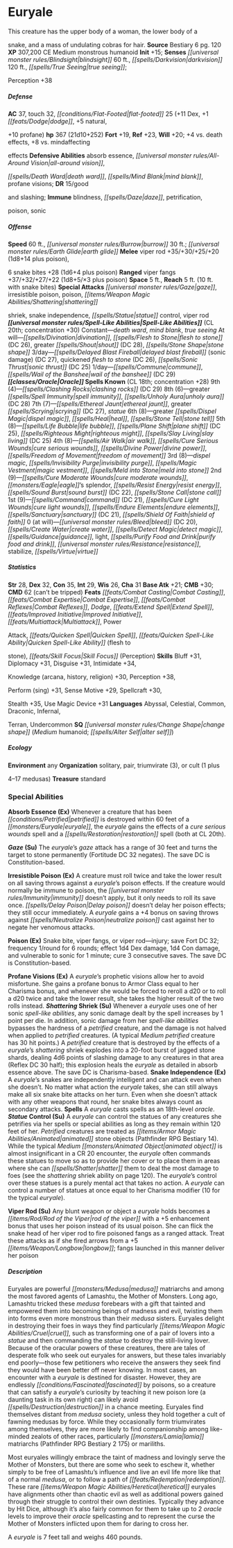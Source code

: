 ﻿---
cssclass: [monsters]
title1: Euryale
desc_short: This creature has the upper body of a woman, the lower body of asnake,
  and a mass of undulating cobras for hair.
title2: Euryale
CR: 20
sources:
- name: Bestiary 6
  page: 120
  link: http://paizo.com/products/btpy9oge?Pathfinder-Roleplaying-Game-Bestiary-6-Hardcover
XP: 307200
alignment: CE
size: Medium
type: monstrous humanoid
initiative:
  bonus: 15
senses:
  blindsight: 60
  darkvision: 120
  true seeing: true
AC:
  AC: 37
  touch: 32
  flat_footed: 25
  components:
    dex: 11
    dodge: 1
    natural,+10 profane: 5
HP:
  HP: 367
  long: 21d10+252
saves:
  fort: 19
  ref: 23
  will: 20
  other: +4 vs. death effects, +8 vs. mindaffectingeffects
defensive_abilities:
- absorb essence
- all-around vision,death ward
- mind blank
- profane visions
DR:
- amount: 15
  weakness: goodand slashing
immunities:
- blindness
- daze
- petrification,poison
- sonic
speeds:
  base: 60
  other_semicolon: earth glide
  burrow: 30
attacks:
  melee:
  - - text: viper rod +35/+30/+25/+20 (1d8+14 plus poison)
      entries:
      - - damage: 1d8+14
        - effect: poison
      attack: viper rod
      bonus:
      - 35
      - 30
      - 25
      - 20
    - text: 6 snake bites +28 (1d6+4 plus poison)
      entries:
      - - damage: 1d6+4
        - effect: poison
      count: 6
      attack: snake bites
      bonus:
      - 28
  ranged:
  - - text: viper fangs +37/+32/+27/+22 (1d8+5/×3 plus poison)
      entries:
      - - damage: 1d8+5
          crit_multiplier: 3
        - effect: poison
      attack: viper fangs
      bonus:
      - 37
      - 32
      - 27
      - 22
  special:
  - gaze
  - irresistible poison
  - poison
  - shatteringshriek
  - snake independence
  - statue control
  - viper rod
space: 5
reach: 5
reach_other: 10 ft. with snake bites
spell_like_abilities:
  entries:
  - name: death ward
    source: default
    freq: Constant
  - name: mind blank
    source: default
    freq: Constant
  - name: true seeing At will-divination
    source: default
    freq: Constant
  - name: flesh to stone
    source: default
    freq: Constant
    DC: 26
  - name: greater shout
    source: default
    freq: Constant
    DC: 28
  - name: stone shape
    source: default
    freq: Constant
  - name: delayed blast fireball
    source: default
    freq: 3/day
    other: sonic damage
    DC: 27
  - name: quickened flesh to stone
    source: default
    freq: 3/day
    DC: 26
  - name: sonic thrust
    source: default
    freq: 3/day
    DC: 25
  - name: commune
    source: default
    freq: 1/day
  - name: wail of the banshee
    source: default
    freq: 1/day
    DC: 29
  sources:
  - name: default
    CL: 20
    concentration: 30
spells:
  entries:
  - name: clashing rocks
    source: Oracle
    level: 9
    DC: 29
  - name: greater spell immunity
    source: Oracle
    level: 8
  - name: unholy aura
    source: Oracle
    level: 8
    DC: 28
  - name: ethereal jaunt
    source: Oracle
    level: 7
  - name: greater scrying
    source: Oracle
    level: 7
    DC: 27
  - name: statue
    source: Oracle
    level: 7
  - name: greater dispel magic
    source: Oracle
    level: 6
  - name: heal
    source: Oracle
    level: 6
  - name: stone tell
    source: Oracle
    level: 6
  - name: life bubble
    source: Oracle
    level: 5
  - name: plane shift
    source: Oracle
    level: 5
    DC: 25
  - name: righteous might
    source: Oracle
    level: 5
  - name: slay living
    source: Oracle
    level: 5
    DC: 25
  - name: air walk
    source: Oracle
    level: 4
  - name: cure serious wounds
    source: Oracle
    level: 4
  - name: divine power
    source: Oracle
    level: 4
  - name: freedom of movement
    source: Oracle
    level: 4
  - name: dispel magic
    source: Oracle
    level: 3
  - name: invisibility purge
    source: Oracle
    level: 3
  - name: magic vestment
    source: Oracle
    level: 3
  - name: meld into stone
    source: Oracle
    level: 3
  - name: cure moderate wounds
    source: Oracle
    level: 2
  - name: eagle's splendor
    source: Oracle
    level: 2
  - name: resist energy
    source: Oracle
    level: 2
  - name: sound burst
    source: Oracle
    level: 2
    DC: 22
  - name: stone call
    source: Oracle
    level: 2
  - name: command
    source: Oracle
    level: 1
    DC: 21
  - name: cure light wounds
    source: Oracle
    level: 1
  - name: endure elements
    source: Oracle
    level: 1
  - name: sanctuary
    source: Oracle
    level: 1
    DC: 21
  - name: shield of faith
    source: Oracle
    level: 1
  - name: bleed
    source: Oracle
    level: 0
    DC: 20
  - name: create water
    source: Oracle
    level: 0
  - name: detect magic
    source: Oracle
    level: 0
  - name: guidance
    source: Oracle
    level: 0
  - name: light
    source: Oracle
    level: 0
  - name: purify food and drink
    source: Oracle
    level: 0
  - name: resistance
    source: Oracle
    level: 0
  - name: stabilize
    source: Oracle
    level: 0
  - name: virtue
    source: Oracle
    level: 0
  sources:
  - name: Oracle
    type: known
    CL: 18
    concentration: 28
    slots:
      9: 4
      8: 6
      7: 7
      6: 8
      5: 8
      4: 8
      3: 8
      2: 9
      1: 9
      0: at-will
ability_scores:
  STR: 28
  DEX: 32
  CON: 35
  INT: 29
  WIS: 26
  CHA: 31
BAB: 21
CMB: 30
CMD: 62
CMD_other: can't be tripped
feats:
- name: Combat Casting
- name: Combat Expertise
- name: Combat Reflexes
- name: Dodge
- name: Extend Spell
- name: Improved Initiative
- name: Multiattack
- name: PowerAttack
- name: Quicken Spell
- name: Quicken Spell-Like Ability (flesh tostone)
- name: Skill Focus (Perception)
skills:
  Bluff: 31
  Diplomacy: 31
  Disguise: 31
  Intimidate: 34
  Knowledge (arcana): 30
  Knowledge (history): 30
  Knowledge (religion): 30
  Perception: 38
  Perform (sing): 31
  Sense Motive: 29
  Spellcraft: 30
  Stealth: 35
  Use Magic Device: 31
languages:
- Abyssal
- Celestial
- Common
- Draconic
- Infernal,Terran
- Undercommon
special_qualities:
- change shape (Medium humanoid; alter self)
ecology:
  environment: any
  organization: solitary, pair, triumvirate (3), or cult (1 plus4-17 medusas)
  treasure_type: standard
special_abilities:
  Absorb Essence (Ex): Whenever a creature that has been petrified is destroyed within
    60 feet of a euryale, the euryale gains the effects of a cure serious wounds spell
    and a restoration spell (both at CL 20th).
  Gaze (Su): The euryale's gaze attack has a range of 30 feet and turns the target
    to stone permanently (Fortitude DC 32 negates). The save DC is Constitution-based.
  Irresistible Poison (Ex): A creature must roll twice and take the lower result on
    all saving throws against a euryale's poison effects. If the creature would normally
    be immune to poison, the immunity doesn't apply, but it only needs to roll its
    save once. Delay poison doesn't delay her poison effects; they still occur immediately.
    A euryale gains a +4 bonus on saving throws against neutralize poison cast against
    her to negate her venomous attacks.
  Poison (Ex): Snake bite, viper fangs, or viper rod-injury; save Fort DC 32; frequency
    1/round for 6 rounds; effect 1d4 Dex damage, 1d4 Con damage, and vulnerable to
    sonic for 1 minute; cure 3 consecutive saves. The save DC is Constitution-based.
  Profane Visions (Ex): A euryale's prophetic visions allow her to avoid misfortune.
    She gains a profane bonus to Armor Class equal to her Charisma bonus, and whenever
    she would be forced to reroll a d20 or to roll a d20 twice and take the lower
    result, she takes the higher result of the two rolls instead.
  Shattering Shriek (Su): Whenever a euryale uses one of her sonic spell-like abilities,
    any sonic damage dealt by the spell increases by 1 point per die. In addition,
    sonic damage from her spell-like abilities bypasses the hardness of a petrified
    creature, and the damage is not halved when applied to petrified creatures. (A
    typical Medium petrified creature has 30 hit points.) A petrified creature that
    is destroyed by the effects of a euryale's shattering shriek explodes into a 20-foot
    burst of jagged stone shards, dealing 4d6 points of slashing damage to any creatures
    in that area (Reflex DC 30 half); this explosion heals the euryale as detailed
    in absorb essence above. The save DC is Charisma-based.
  Snake Independence (Ex): A euryale's snakes are independently intelligent and can
    attack even when she doesn't. No matter what action the euryale takes, she can
    still always make all six snake bite attacks on her turn. Even when she doesn't
    attack with any other weapons that round, her snake bites always count as secondary
    attacks.
  Spells: A euryale casts spells as an 18th-level oracle.
  Statue Control (Su): A euryale can control the statues of any creatures she petrifies
    via her spells or special abilities as long as they remain within 120 feet of
    her. Petrified creatures are treated as animated stone objects (Pathfinder RPG
    Bestiary 14). While the typical Medium animated object is almost insignificant
    in a CR 20 encounter, the euryale often commands these statues to move so as to
    provide her cover or to place them in areas where she can shatter them to deal
    the most damage to foes (see the shattering shriek ability on page 120). The euryale's
    control over these statues is a purely mental act that takes no action. A euryale
    can control a number of statues at once equal to her Charisma modifier (10 for
    the typical euryale).
  Viper Rod (Su): Any blunt weapon or object a euryale holds becomes a rod of the
    viper with a +5 enhancement bonus that uses her poison instead of its usual poison.
    She can flick the snake head of her viper rod to fire poisoned fangs as a ranged
    attack. Treat these attacks as if she fired arrows from a +5 longbow; fangs launched
    in this manner deliver her poison
desc_long: |-
  Euryales are powerful medusa matriarchs and among the most favored agents of Lamashtu, the Mother of Monsters. Long ago, Lamashtu tricked these medusa forebears with a gift that tainted and empowered them into becoming beings of madness and evil, twisting them into forms even more monstrous than their medusa sisters. Euryales delight in destroying their foes in ways they find particularly cruel, such as transforming one of a pair of lovers into a statue and then commanding the statue to destroy the still-living lover. Because of the oracular powers of these creatures, there are tales of desperate folk who seek out euryales for answers, but these tales invariably end poorly-those few petitioners who receive the answers they seek find they would have been better off never knowing. In most cases, an encounter with a euryale is destined for disaster. However, they are endlessly fascinated by poisons, so a creature that can satisfy a euryale's curiosity by teaching it new poison lore (a daunting task in its own right) can likely avoid destruction in a chance meeting. Euryales find themselves distant from medusa society, unless they hold together a cult of fawning medusas by force. While they occasionally form triumvirates among themselves, they are more likely to find companionship among like-minded zealots of other races, particularly lamia matriarchs (Pathfinder RPG Bestiary 2 175) or mariliths. 

  Most euryales willingly embrace the taint of madness and lovingly serve the Mother of Monsters, but there are some who seek to eschew it, whether simply to be free of Lamashtu's influence and live an evil life more like that of a normal medusa, or to follow a path of redemption. These rare heretical euryales have alignments other than chaotic evil as well as additional powers gained through their struggle to control their own destinies. Typically they advance by Hit Dice, although it's also fairly common for them to take up to 2 oracle levels to improve their oracle spellcasting and to represent the curse the Mother of Monsters inflicted upon them for daring to cross her. 

  A euryale is 7 feet tall and weighs 460 pounds.

---

# Euryale
This creature has the upper body of a woman, the lower body of a

snake, and a mass of undulating cobras for hair.
**Source** Bestiary 6 pg. 120
**XP** 307,200
CE Medium monstrous humanoid
**Init** +15; **Senses** _[[universal monster rules/Blindsight|blindsight]]_ 60 ft., _[[spells/Darkvision|darkvision]]_ 120 ft., _[[spells/True Seeing|true seeing]]_;

Perception +38

##### Defense

**AC** 37, touch 32, _[[conditions/Flat-Footed|flat-footed]]_ 25 (+11 Dex, +1 _[[feats/Dodge|dodge]]_, +5 natural,

+10 profane)
**hp** 367 (21d10+252)
**Fort** +19, **Ref** +23, **Will** +20; +4 vs. death effects, +8 vs. mindaffecting

effects
**Defensive Abilities** absorb essence, _[[universal monster rules/All-Around Vision|all-around vision]]_,

_[[spells/Death Ward|death ward]]_, _[[spells/Mind Blank|mind blank]]_, profane visions; **DR** 15/good

and slashing; **Immune** blindness, _[[spells/Daze|daze]]_, petrification,

poison, sonic

##### Offense
**Speed** 60 ft., _[[universal monster rules/Burrow|burrow]]_ 30 ft.; _[[universal monster rules/Earth Glide|earth glide]]_
**Melee** viper rod +35/+30/+25/+20 (1d8+14 plus poison),

6 snake bites +28 (1d6+4 plus poison)
**Ranged** viper fangs +37/+32/+27/+22 (1d8+5/×3 plus poison)
**Space** 5 ft., **Reach** 5 ft. (10 ft. with snake bites)
**Special Attacks** _[[universal monster rules/Gaze|gaze]]_, irresistible poison, poison, _[[items/Weapon Magic Abilities/Shattering|shattering]]_

shriek, snake independence, _[[spells/Statue|statue]]_ control, viper rod
**_[[universal monster rules/Spell-Like Abilities|Spell-Like Abilities]]_** (CL 20th; concentration +30)
Constant—_death ward_, _mind blank_, _true seeing_ At will—_[[spells/Divination|divination]]_, _[[spells/Flesh to Stone|flesh to stone]]_ (DC 26), greater _[[spells/Shout|shout]]_ (DC 28), _[[spells/Stone Shape|stone shape]]_ 
3/day—_[[spells/Delayed Blast Fireball|delayed blast fireball]]_ (sonic damage) (DC 27), quickened _flesh to stone_ (DC 26), _[[spells/Sonic Thrust|sonic thrust]]_ (DC 25) 
1/day—_[[spells/Commune|commune]]_, _[[spells/Wail of the Banshee|wail of the banshee]]_ (DC 29)
**_[[classes/Oracle|Oracle]]_ Spells Known** (CL 18th; concentration +28)
9th (4)—_[[spells/Clashing Rocks|clashing rocks]]_ (DC 29) 
8th (6)—greater _[[spells/Spell Immunity|spell immunity]]_, _[[spells/Unholy Aura|unholy aura]]_ (DC 28) 
7th (7)—_[[spells/Ethereal Jaunt|ethereal jaunt]]_, greater _[[spells/Scrying|scrying]]_ (DC 27), _statue_ 
6th (8)—greater _[[spells/Dispel Magic|dispel magic]]_, _[[spells/Heal|heal]]_, _[[spells/Stone Tell|stone tell]]_ 
5th (8)—_[[spells/Life Bubble|life bubble]]_, _[[spells/Plane Shift|plane shift]]_ (DC 25), _[[spells/Righteous Might|righteous might]]_, _[[spells/Slay Living|slay living]]_ (DC 25) 
4th (8)—_[[spells/Air Walk|air walk]]_, _[[spells/Cure Serious Wounds|cure serious wounds]]_, _[[spells/Divine Power|divine power]]_, _[[spells/Freedom of Movement|freedom of movement]]_ 
3rd (8)—_dispel magic_, _[[spells/Invisibility Purge|invisibility purge]]_, _[[spells/Magic Vestment|magic vestment]]_, _[[spells/Meld into Stone|meld into stone]]_ 
2nd (9)—_[[spells/Cure Moderate Wounds|cure moderate wounds]]_, _[[monsters/Eagle|eagle]]_’s splendor, _[[spells/Resist Energy|resist energy]]_, _[[spells/Sound Burst|sound burst]]_ (DC 22), _[[spells/Stone Call|stone call]]_ 
1st (9)—_[[spells/Command|command]]_ (DC 21), _[[spells/Cure Light Wounds|cure light wounds]]_, _[[spells/Endure Elements|endure elements]]_, _[[spells/Sanctuary|sanctuary]]_ (DC 21), _[[spells/Shield Of Faith|shield of faith]]_ 
0 (at will)—_[[universal monster rules/Bleed|bleed]]_ (DC 20), _[[spells/Create Water|create water]]_, _[[spells/Detect Magic|detect magic]]_, _[[spells/Guidance|guidance]]_, light, _[[spells/Purify Food and Drink|purify food and drink]]_, _[[universal monster rules/Resistance|resistance]]_, stabilize, _[[spells/Virtue|virtue]]_

##### Statistics
**Str** 28, **Dex** 32, **Con** 35, **Int** 29, **Wis** 26, **Cha** 31
**Base Atk** +21; **CMB** +30; **CMD** 62 (can’t be tripped)
**Feats** _[[feats/Combat Casting|Combat Casting]]_, _[[feats/Combat Expertise|Combat Expertise]]_, _[[feats/Combat Reflexes|Combat Reflexes]]_, _Dodge_, _[[feats/Extend Spell|Extend Spell]]_, _[[feats/Improved Initiative|Improved Initiative]]_, _[[feats/Multiattack|Multiattack]]_, Power

Attack, _[[feats/Quicken Spell|Quicken Spell]]_, _[[feats/Quicken Spell-Like Ability|Quicken Spell-Like Ability]]_ (flesh to

stone), _[[feats/Skill Focus|Skill Focus]]_ (Perception)
**Skills** Bluff +31, Diplomacy +31, Disguise +31, Intimidate +34,

Knowledge (arcana, history, religion) +30, Perception +38,

Perform (sing) +31, Sense Motive +29, Spellcraft +30,

Stealth +35, Use Magic Device +31
**Languages** Abyssal, Celestial, Common, Draconic, Infernal,

Terran, Undercommon
**SQ** _[[universal monster rules/Change Shape|change shape]]_ (_Medium_ humanoid; _[[spells/Alter Self|alter self]]_)

##### Ecology

**Environment** any
**Organization** solitary, pair, triumvirate (3), or cult (1 plus

4–17 medusas)
**Treasure** standard

### Special Abilities

**Absorb Essence (Ex)** Whenever a creature that has been _[[conditions/Petrified|petrified]]_ is destroyed within 60 feet of a _[[monsters/Euryale|euryale]]_, the _euryale_ gains the effects of a _cure serious wounds_ spell and a _[[spells/Restoration|restoration]]_ spell (both at CL 20th).

**_Gaze_ (Su)** The _euryale_’s _gaze_ attack has a range of 30 feet and turns the target to stone permanently (Fortitude DC 32 negates). The save DC is Constitution-based.

**Irresistible Poison (Ex)** A creature must roll twice and take the lower result on all saving throws against a _euryale_’s poison effects. If the creature would normally be immune to poison, the _[[universal monster rules/Immunity|immunity]]_ doesn’t apply, but it only needs to roll its save once. _[[spells/Delay Poison|Delay poison]]_ doesn’t delay her poison effects; they still occur immediately. A _euryale_ gains a +4 bonus on saving throws against _[[spells/Neutralize Poison|neutralize poison]]_ cast against her to negate her venomous attacks.

**Poison (Ex)** Snake bite, viper fangs, or viper rod—injury; save Fort DC 32; frequency 1/round for 6 rounds; effect 1d4 Dex damage, 1d4 Con damage, and vulnerable to sonic for 1 minute; cure 3 consecutive saves. The save DC is Constitution-based.

**Profane Visions (Ex)** A _euryale_’s prophetic visions allow her to avoid misfortune. She gains a profane bonus to Armor Class equal to her Charisma bonus, and whenever she would be forced to reroll a d20 or to roll a d20 twice and take the lower result, she takes the higher result of the two rolls instead.
**_Shattering_ Shriek (Su)** Whenever a _euryale_ uses one of her sonic _spell-like abilities_, any sonic damage dealt by the spell increases by 1 point per die. In addition, sonic damage from her _spell-like abilities_ bypasses the hardness of a _petrified_ creature, and the damage is not halved when applied to _petrified_ creatures. (A typical _Medium_ _petrified_ creature has 30 hit points.) A _petrified_ creature that is destroyed by the effects of a _euryale_’s _shattering_ shriek explodes into a 20-foot burst of jagged stone shards, dealing 4d6 points of slashing damage to any creatures in that area (Reflex DC 30 half); this explosion heals the _euryale_ as detailed in absorb essence above. The save DC is Charisma-based.
**Snake Independence (Ex)** A _euryale_’s snakes are independently intelligent and can attack even when she doesn’t. No matter what action the _euryale_ takes, she can still always make all six snake bite attacks on her turn. Even when she doesn’t attack with any other weapons that round, her snake bites always count as secondary attacks.
**Spells** A _euryale_ casts spells as an 18th-level _oracle_.
**_Statue_ Control (Su)** A _euryale_ can control the statues of any creatures she petrifies via her spells or special abilities as long as they remain within 120 feet of her. _Petrified_ creatures are treated as _[[items/Armor Magic Abilities/Animated|animated]]_ stone objects (Pathfinder RPG Bestiary 14). While the typical _Medium_ _[[monsters/Animated Object|animated object]]_ is almost insignificant in a CR 20 encounter, the _euryale_ often commands these statues to move so as to provide her cover or to place them in areas where she can _[[spells/Shatter|shatter]]_ them to deal the most damage to foes (see the _shattering_ shriek ability on page 120). The _euryale_’s control over these statues is a purely mental act that takes no action. A _euryale_ can control a number of statues at once equal to her Charisma modifier (10 for the typical _euryale_).

**Viper Rod (Su)** Any blunt weapon or object a _euryale_ holds becomes a _[[items/Rod/Rod of the Viper|rod of the viper]]_ with a +5 enhancement bonus that uses her poison instead of its usual poison. She can flick the snake head of her viper rod to fire poisoned fangs as a ranged attack. Treat these attacks as if she fired arrows from a +5 _[[items/Weapon/Longbow|longbow]]_; fangs launched in this manner deliver her poison

##### Description

Euryales are powerful _[[monsters/Medusa|medusa]]_ matriarchs and among the most favored agents of Lamashtu, the Mother of Monsters. Long ago, Lamashtu tricked these _medusa_ forebears with a gift that tainted and empowered them into becoming beings of madness and evil, twisting them into forms even more monstrous than their _medusa_ sisters. Euryales delight in destroying their foes in ways they find particularly _[[items/Weapon Magic Abilities/Cruel|cruel]]_, such as transforming one of a pair of lovers into a _statue_ and then commanding the _statue_ to destroy the still-living lover. Because of the oracular powers of these creatures, there are tales of desperate folk who seek out euryales for answers, but these tales invariably end poorly—those few petitioners who receive the answers they seek find they would have been better off never knowing. In most cases, an encounter with a _euryale_ is destined for disaster. However, they are endlessly _[[conditions/Fascinated|fascinated]]_ by poisons, so a creature that can satisfy a _euryale_’s curiosity by teaching it new poison lore (a daunting task in its own right) can likely avoid _[[spells/Destruction|destruction]]_ in a chance meeting. Euryales find themselves distant from _medusa_ society, unless they hold together a cult of fawning medusas by force. While they occasionally form triumvirates among themselves, they are more likely to find companionship among like-minded zealots of other races, particularly _[[monsters/Lamia|lamia]]_ matriarchs (Pathfinder RPG Bestiary 2 175) or mariliths.

Most euryales willingly embrace the taint of madness and lovingly serve the Mother of Monsters, but there are some who seek to eschew it, whether simply to be free of Lamashtu’s influence and live an evil life more like that of a normal _medusa_, or to follow a path of _[[feats/Redemption|redemption]]_. These rare _[[items/Weapon Magic Abilities/Heretical|heretical]]_ euryales have alignments other than chaotic evil as well as additional powers gained through their struggle to control their own destinies. Typically they advance by Hit Dice, although it’s also fairly common for them to take up to 2 _oracle_ levels to improve their _oracle_ spellcasting and to represent the curse the Mother of Monsters inflicted upon them for daring to cross her.

A _euryale_ is 7 feet tall and weighs 460 pounds.
